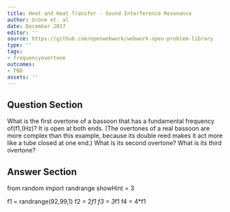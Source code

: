 ```yaml
---
title: Heat and Heat Transfer - Sound Interference Resonance
author: Urone et. al
date: December 2017
editor: ''
source: https://github.com/openwebwork/webwork-open-problem-library
type: ''
tags:
- frequencyovertone
outcomes:
- TBD
assets: ''
---
```


## Question Section 

What is the first overtone of a bassoon that has a fundamental frequency of(f1,(Hz)? It is open at both ends. (The overtones of a real bassoon are more complex than this example, because its double reed makes it act more like a tube closed at one end.)
What is its second overtone?
What is its third overtone?


## Answer Section

from random import randrange
showHint = 3

f1 = randrange(92,99,1)
f2 = 2*f1
f3 = 3*f1
f4 = 4*f1